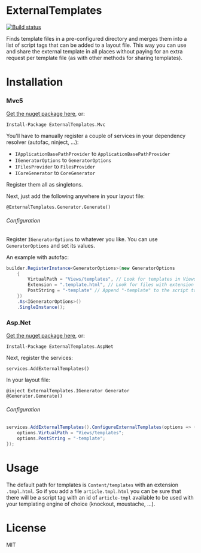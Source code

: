# ExternalTemplates

[![Build status](https://img.shields.io/appveyor/ci/mrahhal/externaltemplates/master.svg)](https://ci.appveyor.com/project/mrahhal/externaltemplates)

Finds template files in a pre-configured directory and merges them into a list of script tags that can be added to a layout file. This way you can use and share the external template in all places without paying for an extra request per template file (as with other methods for sharing templates).

# Installation

### Mvc5

[Get the nuget package here](https://www.nuget.org/packages/ExternalTemplates.Mvc/), or:
```
Install-Package ExternalTemplates.Mvc
```

You'll have to manually register a couple of services in your dependency resolver (autofac, ninject, ...):
- `IApplicationBasePathProvider` to `ApplicationBasePathProvider`
- `IGeneratorOptions` to `GeneratorOptions`
- `IFilesProvider` to `FilesProvider`
- `ICoreGenerator` to `CoreGenerator`

Register them all as singletons.

Next, just add the following anywhere in your layout file:
```
@ExternalTemplates.Generator.Generate()
```

###### Configuration
Register `IGeneratorOptions` to whatever you like. You can use `GeneratorOptions` and set its values.

An example with autofac:
```c#
builder.RegisterInstance<GeneratorOptions>(new GeneratorOptions
	{
		VirtualPath = "Views/templates", // Look for templates in Views/templates. Default is "Content/templates"
		Extension = ".template.html", // Look for files with extension ".template.html". Default is ".tmpl.html"
		PostString = "-template" // Append "-template" to the script tag's id. Default is "-tmpl"
	})
	.As<IGeneratorOptions>()
	.SingleInstance();
```

### Asp.Net

[Get the nuget package here](https://www.nuget.org/packages/ExternalTemplates.AspNet), or:
```
Install-Package ExternalTemplates.AspNet
```

Next, register the services:
```
services.AddExternalTemplates()
```

In your layout file:
```
@inject ExternalTemplates.IGenerator Generator
@Generator.Generate()
```

###### Configuration

```c#
services.AddExternalTemplates().ConfigureExternalTemplates(options => {
	options.VirtualPath = "Views/templates";
	options.PostString = "-template";
});
```

# Usage

The default path for templates is `Content/templates` with an extension `.tmpl.html`. So if you add a file `article.tmpl.html` you can be sure that there will be a script tag with an id of `article-tmpl` available to be used with your templating engine of choice (knockout, moustache, ...).

# License
MIT
